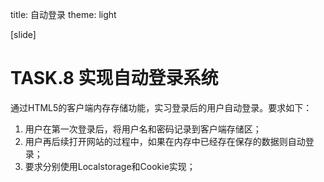title: 自动登录
theme: light

[slide] 
# TASK.8 实现自动登录系统

通过HTML5的客户端内存存储功能，实习登录后的用户自动登录。要求如下：

1. 用户在第一次登录后，将用户名和密码记录到客户端存储区；
2. 用户再后续打开网站的过程中，如果在内存中已经存在保存的数据则自动登录；
3. 要求分别使用Localstorage和Cookie实现；

